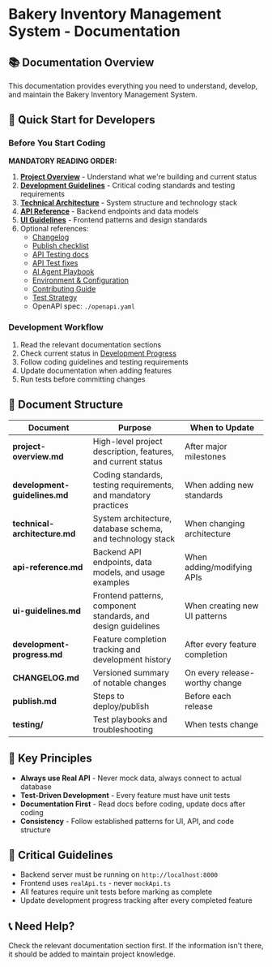 # Bakery Inventory Management System - Documentation

## 📚 Documentation Overview

This documentation provides everything you need to understand, develop, and maintain the Bakery Inventory Management System.

## 🚀 Quick Start for Developers

### Before You Start Coding

**MANDATORY READING ORDER:**

1. **[Project Overview](./project-overview.md)** - Understand what we're building and current status
2. **[Development Guidelines](./development-guidelines.md)** - Critical coding standards and testing requirements
3. **[Technical Architecture](./technical-architecture.md)** - System structure and technology stack
4. **[API Reference](./api-reference.md)** - Backend endpoints and data models
5. **[UI Guidelines](./ui-guidelines.md)** - Frontend patterns and design standards
6. Optional references:
	- [Changelog](./CHANGELOG.md)
	- [Publish checklist](./publish.md)
	- [API Testing docs](./testing/api-test-troubleshooting.md)
	- [API Test fixes](./testing/api-test-fixes.md)
	- [AI Agent Playbook](./ai-agent-playbook.md)
	- [Environment & Configuration](./env.md)
	- [Contributing Guide](./CONTRIBUTING.md)
	- [Test Strategy](./testing/test-strategy.md)
	- OpenAPI spec: `./openapi.yaml`

### Development Workflow

1. Read the relevant documentation sections
2. Check current status in [Development Progress](./development-progress.md)
3. Follow coding guidelines and testing requirements
4. Update documentation when adding features
5. Run tests before committing changes

## 📁 Document Structure

| Document | Purpose | When to Update |
|----------|---------|----------------|
| **project-overview.md** | High-level project description, features, and current status | After major milestones |
| **development-guidelines.md** | Coding standards, testing requirements, and mandatory practices | When adding new standards |
| **technical-architecture.md** | System architecture, database schema, and technology stack | When changing architecture |
| **api-reference.md** | Backend API endpoints, data models, and usage examples | When adding/modifying APIs |
| **ui-guidelines.md** | Frontend patterns, component standards, and design guidelines | When creating new UI patterns |
| **development-progress.md** | Feature completion tracking and development history | After every feature completion |
| **CHANGELOG.md** | Versioned summary of notable changes | On every release-worthy change |
| **publish.md** | Steps to deploy/publish | Before each release |
| **testing/** | Test playbooks and troubleshooting | When tests change |

## 🎯 Key Principles

- **Always use Real API** - Never mock data, always connect to actual database
- **Test-Driven Development** - Every feature must have unit tests
- **Documentation First** - Read docs before coding, update docs after coding
- **Consistency** - Follow established patterns for UI, API, and code structure

## 🚨 Critical Guidelines

- Backend server must be running on `http://localhost:8000`
- Frontend uses `realApi.ts` - never `mockApi.ts`
- All features require unit tests before marking as complete
- Update development progress tracking after every completed feature

## 📞 Need Help?

Check the relevant documentation section first. If the information isn't there, it should be added to maintain project knowledge.
